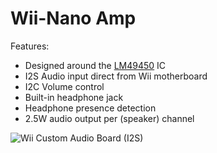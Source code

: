   # Wii-Nano Amp
Features:
- Designed around the [LM49450](https://www.ti.com/lit/ds/symlink/lm49450.pdf?ts=1707939079954&ref_url=https%253A%252F%252Fwww.ti.com%252Fproduct%252FLM49450) IC
- I2S Audio input direct from Wii motherboard
- I2C Volume control
- Built-in headphone jack
- Headphone presence detection
- 2.5W audio output per (speaker) channel

![Wii Custom Audio Board (I2S)](https://github.com/ArminAustin200/Wii-Nano-Project/assets/145053354/fe288c71-3c4d-4c26-a950-05490ec2a0a7)

